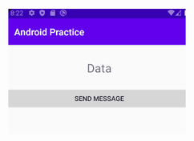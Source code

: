 <p align="center">
<img src="https://github.com/Jianmin0105/images/blob/master/handlerBetweenThread-demo.gif" weight="50%" height="50%" />
</p>
